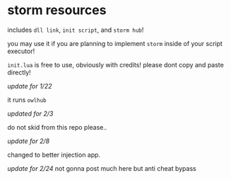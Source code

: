 # storm resources

includes `dll link`, `init script`, and `storm hub`!

you may use it if you are planning to implement `storm` inside of your script executor!

`init.lua` is free to use, obviously with credits! please dont copy and paste directly!

*update for 1/22*

it runs `owlhub`

*updated for 2/3*

do not skid from this repo please..

*update for 2/8*

changed to better injection app.

*update for 2/24*
not gonna post much here but anti cheat bypass
